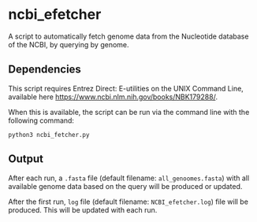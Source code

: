 # ncbi_efetcher

A script to automatically fetch genome data from the Nucleotide database of the NCBI, by querying by genome.

## Dependencies
This script requires Entrez Direct: E-utilities on the UNIX Command Line, available here https://www.ncbi.nlm.nih.gov/books/NBK179288/.

When this is available, the script can be run via the command line with the following command:

```
python3 ncbi_fetcher.py
```

## Output
After each run, a `.fasta` file (default filename: `all_genoomes.fasta`) with all available genome data based on the query will be produced or updated.

After the first run,  `log` file (default filename: `NCBI_efetcher.log`) file will be produced. This will be updated with each run.